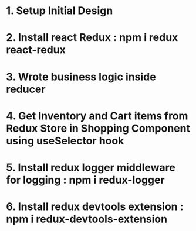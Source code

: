 # 1. Setup Initial Design
# 2. Install react Redux : npm i redux react-redux
# 3. Wrote business logic inside reducer
# 4. Get Inventory and Cart items from Redux Store in Shopping Component using useSelector hook
# 5. Install redux logger middleware for logging : npm i redux-logger
# 6. Install redux devtools extension : npm i redux-devtools-extension